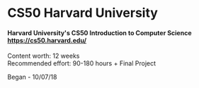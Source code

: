 # CS50 Harvard University
#### Harvard University's CS50 Introduction to Computer Science https://cs50.harvard.edu/

Content worth: 12 weeks<br/>
Recommended effort: 90-180 hours + Final Project

Began - 10/07/18
